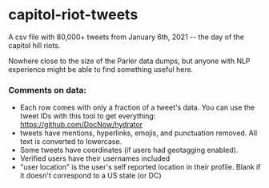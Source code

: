 # capitol-riot-tweets

A csv file with 80,000+ tweets from January 6th, 2021 -- the day of the capitol hill riots.

Nowhere close to the size of the Parler data dumps, but anyone with NLP experience might be able to find something useful here.

### Comments on data:
  - Each row comes with only a fraction of a tweet's data. You can use the tweet IDs with this tool to get everything: https://github.com/DocNow/hydrator
  - tweets have mentions, hyperlinks, emojis, and punctuation removed. All text is converted to lowercase.
  - Some tweets have coordinates (if users had geotagging enabled).
  - Verified users have their usernames included
  - "user location" is the user's self reported location in their profile. Blank if it doesn't correspond to a US state (or DC)
